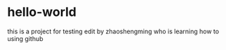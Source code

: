 # hello-world
this is a project for testing
edit by zhaoshengming who is learning how to using github
